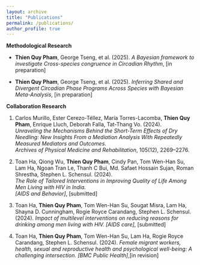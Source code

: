 ```yaml
---
layout: archive
title: "Publications"
permalink: /publications/
author_profile: true
---
```

**Methodological Research**
- **Thien Quy Pham**, George Tseng, et al. (2025).
  *A Bayesian framework to investigate Cross-species congruence in Circadian Rhythm*, [in preparation]
  
- **Thien Quy Pham**, George Tseng, et al. (2025).
  *Inferring Shared and Divergent Circadian Phase Programs Across Species with Bayesian Meta-Analysis*, [in preparation] 
  

**Collaboration Research**
1. Carlos Murillo, Ester Cerezo-Téllez, María Torres-Lacomba, **Thien Quy Pham**, Enrique Lluch, Deborah Falla, Tat-Thang Vo. (2024).  
  *Unraveling the Mechanisms Behind the Short-Term Effects of Dry Needling: New Insights From a Mediation Analysis With Repeatedly Measured Mediators and Outcomes.*  
  _Archives of Physical Medicine and Rehabilitation_, 105(12), 2269–2276.

2. Toan Ha, Qiong Wu, **Thien Quy Pham**, Cindy Pan, Tom Wen-Han Su, Lam Ha, Ngoan Tran Le, Thanh C Bui, Md. Safaet Hossain Sujan, Roman Shrestha, Stephen L. Schensul. (2024).  
  *The Role of Tailored Interventions in Improving Quality of Life Among Men Living with HIV in India.*  
  _[AIDS and Behavior]_, [submitted]
  
3. Toan Ha, **Thien Quy Pham**, Tom Wen-Han Su, Sougat Misra, Lam Ha, Shayna D. Cunningham, Rogie Royce Carandang, Stephen L. Schensul. (2024).
   *Impact of multilevel interventions on reducing reasons for drinking among men living with HIV.*
  _[AIDS care]_, [submitted]
  
4. Toan Ha, **Thien Quy Pham**, Tom Wen-Han Su, Lam Ha, Rogie Royce Carandang, Stephen L. Schensul. (2024).
   *Female migrant workers, health, sexual and reproductive health and psychological well-being: A challenging intersection.*
   _[BMC Public Health]_,[in revision]
